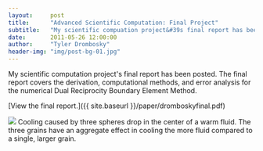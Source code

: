 ```yaml
---
layout:     post
title:      "Advanced Scientific Computation: Final Project"
subtitle:   "My scientific compuation project&#39s final report has been posted. The final report covers the derivation, compuational methods, and error analysis for the numerical Dual Reciprocity Boundary Element Method."
date:       2011-05-26 12:00:00
author:     "Tyler Drombosky"
header-img: "img/post-bg-01.jpg"
---
```


My scientific computation project's final report has been posted. The final report covers the derivation, computational methods, and error analysis for the numerical Dual Reciprocity Boundary Element Method.

[View the final report.]({{ site.baseurl }}/paper/dromboskyfinal.pdf)

<img src="{{ site.baseurl }}/img/dromboskyfinal.jpg">
<span class="caption">Cooling caused by three spheres drop in the center of a warm fluid. The three grains have an aggregate effect in cooling the more fluid compared to a single, larger grain.</span>